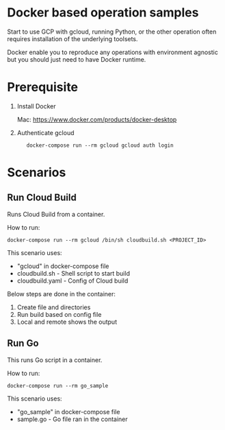 # Docker based operation samples

Start to use GCP with gcloud, running Python, or the other operation often requires installation of the underlying toolsets. 

Docker enable you to reproduce any operations with environment agnostic but you should just need to have Docker runtime.  

# Prerequisite 

1. Install Docker

    Mac:  https://www.docker.com/products/docker-desktop

2. Authenticate gcloud 

    ```
       docker-compose run --rm gcloud gcloud auth login
    ``` 


# Scenarios
## Run Cloud Build 
Runs Cloud Build from a container.

How to run:
```shell script
docker-compose run --rm gcloud /bin/sh cloudbuild.sh <PROJECT_ID>
```

This scenario uses:

- "gcloud" in docker-compose file
- cloudbuild.sh - Shell script to start build
- cloudbuild.yaml  - Config of Cloud build

Below steps are done in the container:

1. Create file and directories
2. Run build based on config file
3. Local and remote shows the output 


## Run Go
This runs Go script in a container.

How to run: 

```shell script
docker-compose run --rm go_sample
```

This scenario uses:

- "go_sample" in docker-compose file
- sample.go - Go file ran in the container